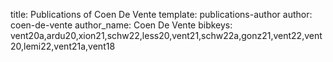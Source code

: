 title: Publications of Coen De Vente
template: publications-author
author: coen-de-vente
author_name: Coen De Vente
bibkeys: vent20a,ardu20,xion21,schw22,less20,vent21,schw22a,gonz21,vent22,vent20,lemi22,vent21a,vent18